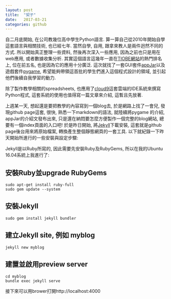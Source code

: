```yaml
---
layout: post
title:  "契子"
date:   2017-03-21
categories: github
---
```


自二月底開始, 在公司教幾位高中學生Python語言. 算一算自己從2010年開始自學這套語言與相關技術, 也已經七年.
當然自學, 自用, 跟拿來教人是兩件迥然不同的方式. 所以開始真正整理一些資料, 然後再次深入一些應用, 因為之前也只是用在
web應用, 或者數據收集分析. 其實這個語言這幾年一直在[TIOBE網站](https://www.tiobe.com/tiobe-index/)的熱門排名上, 位在前五名, 也是因為它的應用十分廣泛. 
這次就找了一套GUI套件[appJar](http://appjar.info/)以及遊戲套件[pygame](https://www.pygame.org), 希望能夠帶領這首批的學生們進入這個程式設計的領域, 並引起他們後續自我學習的動力.

除了製作教學相關的spreadsheets, 也應用了[cloud9](https://c9.io)這套雲端的IDE系統來撰寫Python程式, 這套系統的使用也值得寫一篇文章來介紹, 這暫且先放著. 

上週某一天, 想起還是要把教學的內容寫到一個blog去, 於是網路上找了一會兒, 發現github page這套, 很快, 熟悉一下markdown的語法, 就陸續將pygame
的介紹, appJar的介紹文發布出來, 只是還在納悶要怎麼方便製作一個完整的blog網站, 總要有一個index頁面的入口吧!
於是昨日開始, 將[Jekyll](https://jekyllrb.com/)下載安裝, 這套就是github page後台用來將原始檔案, 轉換產生整個靜態網頁的一套工具. 以下就紀錄一下昨天開始所進行的一些安裝與設定步驟:

Jekyll是以Ruby所寫的, 因此需要先安裝Ruby及RubyGems, 所以在我的Ubuntu 16.04系統上我進行了:

## 安裝Ruby並upgrade RubyGems
```
sudo apt-get install ruby-full
sudo gem update --system
```

## 安裝Jekyll
```
sudo gem install jekyll bundler
```

## 建立Jekyll site, 例如 myblog
```
jekyll new myblog
```

## 建置並啟用preview server
```
cd myblog
bundle exec jekyll serve
```

接下來可以用brower打開http://localhost:4000


